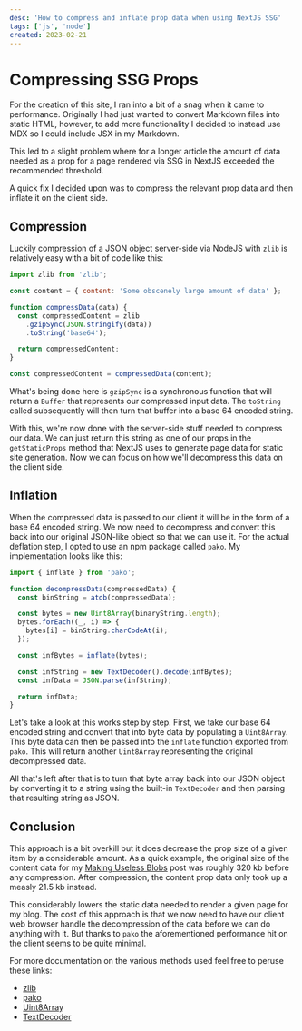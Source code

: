 ```yaml
---
desc: 'How to compress and inflate prop data when using NextJS SSG'
tags: ['js', 'node']
created: 2023-02-21
---
```


# Compressing SSG Props

For the creation of this site, I ran into a bit of a snag when it came to performance. Originally I had just wanted to convert Markdown files into static HTML, however, to add more functionality I decided to instead use MDX so I could include JSX in my Markdown.

This led to a slight problem where for a longer article the amount of data needed as a prop for a page rendered via SSG in NextJS exceeded the recommended threshold.

A quick fix I decided upon was to compress the relevant prop data and then inflate it on the client side.

## Compression

Luckily compression of a JSON object server-side via NodeJS with `zlib` is relatively easy with a bit of code like this:

```js
import zlib from 'zlib';

const content = { content: 'Some obscenely large amount of data' };

function compressData(data) {
  const compressedContent = zlib
    .gzipSync(JSON.stringify(data))
    .toString('base64');

  return compressedContent;
}

const compressedContent = compressedData(content);
```

What's being done here is `gzipSync` is a synchronous function that will return a `Buffer` that represents our compressed input data. The `toString` called subsequently will then turn that buffer into a base 64 encoded string.

With this, we're now done with the server-side stuff needed to compress our data. We can just return this string as one of our props in the `getStaticProps` method that NextJS uses to generate page data for static site generation. Now we can focus on how we'll decompress this data on the client side.

## Inflation

When the compressed data is passed to our client it will be in the form of a base 64 encoded string. We now need to decompress and convert this back into our original JSON-like object so that we can use it. For the actual deflation step, I opted to use an npm package called `pako`. My implementation looks like this:

```js
import { inflate } from 'pako';

function decompressData(compressedData) {
  const binString = atob(compressedData);

  const bytes = new Uint8Array(binaryString.length);
  bytes.forEach((_, i) => {
    bytes[i] = binString.charCodeAt(i);
  });

  const infBytes = inflate(bytes);

  const infString = new TextDecoder().decode(infBytes);
  const infData = JSON.parse(infString);

  return infData;
}
```

Let's take a look at this works step by step. First, we take our base 64 encoded string and convert that into byte data by populating a `Uint8Array`. This byte data can then be passed into the `inflate` function exported from `pako`. This will return another `Uint8Array` representing the original decompressed data.

All that's left after that is to turn that byte array back into our JSON object by converting it to a string using the built-in `TextDecoder` and then parsing that resulting string as JSON.

## Conclusion

This approach is a bit overkill but it does decrease the prop size of a given item by a considerable amount. As a quick example, the original size of the content data for my [Making Useless Blobs](/post/build-a-blob) post was roughly 320 kb before any compression. After compression, the content prop data only took up a measly 21.5 kb instead.

This considerably lowers the static data needed to render a given page for my blog. The cost of this approach is that we now need to have our client web browser handle the decompression of the data before we can do anything with it. But thanks to `pako` the aforementioned performance hit on the client seems to be quite minimal.

For more documentation on the various methods used feel free to peruse these links:

- [zlib](https://nodejs.org/api/zlib.html)
- [pako](https://github.com/nodeca/pako)
- [Uint8Array](https://developer.mozilla.org/en-US/docs/Web/JavaScript/Reference/Global_Objects/Uint8Array)
- [TextDecoder](https://developer.mozilla.org/en-US/docs/Web/API/TextDecoder)
